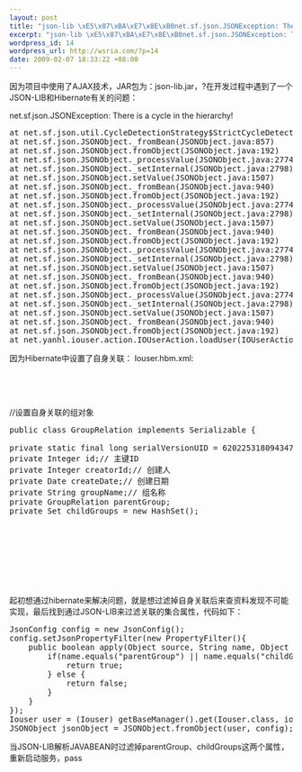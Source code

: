 ```yaml
--- 
layout: post
title: "json-lib \xE5\x87\xBA\xE7\x8E\xB0net.sf.json.JSONException: There is a cycle in the hierarchy\xE5\xBC\x82\xE5\xB8\xB8\xE7\x9A\x84\xE8\xA7\xA3\xE5\x86\xB3\xE5\x8A\x9E\xE6\xB3\x95"
excerpt: "json-lib \xE5\x87\xBA\xE7\x8E\xB0net.sf.json.JSONException: There is a cycle in the hierarchy\xE5\xBC\x82\xE5\xB8\xB8\xE7\x9A\x84\xE8\xA7\xA3\xE5\x86\xB3\xE5\x8A\x9E\xE6\xB3\x95"
wordpress_id: 14
wordpress_url: http://wsria.com/?p=14
date: 2009-02-07 18:33:22 +08:00
---
```

因为项目中使用了AJAX技术，JAR包为：json-lib.jar，?在开发过程中遇到了一个JSON-LIB和Hibernate有关的问题：

net.sf.json.JSONException: There is a cycle in the hierarchy!

<!--more-->
<pre lang="java" line="1">
at net.sf.json.util.CycleDetectionStrategy$StrictCycleDetectionStrategy.handleRepeatedReferenceAsObject(CycleDetectionStrategy.java:97)
at net.sf.json.JSONObject._fromBean(JSONObject.java:857)
at net.sf.json.JSONObject.fromObject(JSONObject.java:192)
at net.sf.json.JSONObject._processValue(JSONObject.java:2774)
at net.sf.json.JSONObject._setInternal(JSONObject.java:2798)
at net.sf.json.JSONObject.setValue(JSONObject.java:1507)
at net.sf.json.JSONObject._fromBean(JSONObject.java:940)
at net.sf.json.JSONObject.fromObject(JSONObject.java:192)
at net.sf.json.JSONObject._processValue(JSONObject.java:2774)
at net.sf.json.JSONObject._setInternal(JSONObject.java:2798)
at net.sf.json.JSONObject.setValue(JSONObject.java:1507)
at net.sf.json.JSONObject._fromBean(JSONObject.java:940)
at net.sf.json.JSONObject.fromObject(JSONObject.java:192)
at net.sf.json.JSONObject._processValue(JSONObject.java:2774)
at net.sf.json.JSONObject._setInternal(JSONObject.java:2798)
at net.sf.json.JSONObject.setValue(JSONObject.java:1507)
at net.sf.json.JSONObject._fromBean(JSONObject.java:940)
at net.sf.json.JSONObject.fromObject(JSONObject.java:192)
at net.sf.json.JSONObject._processValue(JSONObject.java:2774)
at net.sf.json.JSONObject._setInternal(JSONObject.java:2798)
at net.sf.json.JSONObject.setValue(JSONObject.java:1507)
at net.sf.json.JSONObject._fromBean(JSONObject.java:940)
at net.sf.json.JSONObject.fromObject(JSONObject.java:192)
at net.yanhl.iouser.action.IOUserAction.loadUser(IOUserAction.java:142)
</pre>
因为Hibernate中设置了自身关联：
Iouser.hbm.xml:
<pre lang="xml" line="25">
<many-to-one name="group" class="net.yanhl.iouser.pojo.GroupRelation" lazy="false" cascade="none">
<column name="group_id" />
</many-to-one>
</pre>

//设置自身关联的组对象
<pre lang="java" line="5">
public class GroupRelation implements Serializable {

private static final long serialVersionUID = 6202253180943473205L;
private Integer id;// 主键ID
private Integer creatorId;// 创建人
private Date createDate;// 创建日期
private String groupName;// 组名称
private GroupRelation parentGroup;
private Set<GroupRelation> childGroups = new HashSet<GroupRelation>();
</pre>

<pre lang="xml" line="10">
<many-to-one name="parentGroup" column="parent_id" lazy="false"
class="net.yanhl.iouser.pojo.GroupRelation">
</many-to-one>

<set name="childGroups" cascade="save-update" inverse="true">
<key column="parent_id"></key>
<one-to-many class="net.yanhl.iouser.pojo.GroupRelation" />
</set>
</pre>

起初想通过hibernate来解决问题，就是想过滤掉自身关联后来查资料发现不可能实现，最后找到通过JSON-LIB来过滤关联的集合属性，代码如下：
<pre lang="java" line="56">
JsonConfig config = new JsonConfig();
config.setJsonPropertyFilter(new PropertyFilter(){
	public boolean apply(Object source, String name, Object value) {
		if(name.equals("parentGroup") || name.equals("childGroups")) {
			return true;
		} else {
			return false;
		}
	}
});
Iouser user = (Iouser) getBaseManager().get(Iouser.class, iouserId);
JSONObject jsonObject = JSONObject.fromObject(user, config);
</pre>

当JSON-LIB解析JAVABEAN时过滤掉parentGroup、childGroups这两个属性，重新启动服务，pass
